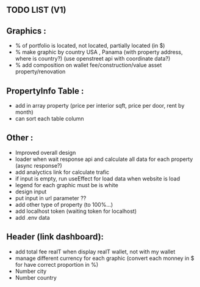 ## TODO LIST (V1)

## Graphics :
- % of portfolio is located, not located, partially located (in $)
- % make graphic by country USA , Panama (with property address, where is country?) (use openstreet api with coordinate data?)
- % add composition on wallet fee/construction/value asset property/renovation

## PropertyInfo Table :
- add in array property (price per interior sqft, price per door, rent by month)
- can sort each table column

## Other :
- Improved overall design
- loader when wait response api and calculate all data for each property (async response?)
- add analyctics link for calculate trafic
- if input is empty, run useEffect for load data when website is load
- legend for each graphic must be is white
- design input
- put input in url parameter ??
- add other type of property (to 100%...)
- add localhost token (waiting token for localhost)
- add .env data

## Header (link dashboard):
- add total fee realT when display realT wallet, not with my wallet
- manage different currency for each graphic (convert each monney in $ for have correct proportion in %)
- Number city
- Number country
